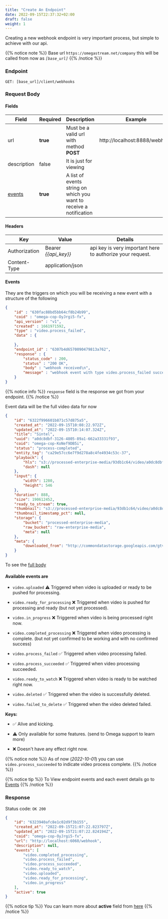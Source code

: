 ```yaml
---
title: "Create An Endpoint"
date: 2022-09-15T22:37:32+02:00
draft: false
weight: 1
---
```


Creating a new webhook endpoint is very important process, but simple to achieve with our api.

{{% notice note %}}
Base url `https://omegastream.net/company` this will be called from now as *`[base_url]`*
{{% /notice %}}

### Endpoint
```url
GET: [base_url]/client/webhooks
```

### Request Body

#### Fields
| Field       | Required | Description                                                         | Example                       |
|-------------|----------|---------------------------------------------------------------------|-------------------------------|
| url         | **true** | Must be a valid url with method **POST**                            | http://localhost:8888/webhook |
| description | false    | It is just for viewing                                              |                               |
| [events](#events)      | **true** | A list of events string on which you want to receive a notification |                               |

#### Headers
| Key           | Value              | Details                                                 |
|---------------|--------------------|---------------------------------------------------------|
| Authorization | Bearer *{{api_key}}* | api key is very important here to authorize your request. |
| Content-Type  | application/json   |     

#### Events
They are the triggers on which you will be receiving a new event with a structure of the following
```json
{
    "id" : "630fac88bd5bb64cf8b24b99",
    "coid" : "omega-cop-OyJrgi5-fx",
    "api_version" : "v1",
    "created" : 1661971592,
    "type" : "video.process_failed",
    "data" : {
        
    },
    "endpoint_id" : "6307b4d6570090479813a762",
    "response" : {
        "status_code" : 200,
        "status" : "200 OK",
        "body" : "webhook received\n",
        "message" : "webhook event with type video.process_failed succeeded"
    }
}
```

{{% notice info %}}
`response` field is the response we got from your endpoint.
{{% /notice %}}

Event data will be the full video data for now
```json
{
    "id": "6322f996601b871c57d875a5",
    "created_at": "2022-09-15T10:08:22.972Z",
    "updated_at": "2022-09-15T10:14:07.324Z",
    "title": "Sintel",
    "uuid": "a0dc8dbf-3126-4805-89a1-662a33331f93",
    "coid": "omega-cop-KoNef9DB5i",
    "status": "process-completed",
    "entity_tag": "ca29e57cc6e7f9d278a8c4fe4934c53c-37",
    "playback": {
        "hls": "s3://processed-enterprise-media/93db1c64/video/a0dc8dbf-3126-4805-89a1-662a33331f93/playlist.m3u8",
        "dash": null
    },
    "input": {
        "width": 1280,
        "height": 546
    },
    "duration": 888,
    "size": 190612452,
    "ready_to_stream": true,
    "thumbnail": "s3://processed-enterprise-media/93db1c64/video/a0dc8dbf-3126-4805-89a1-662a33331f93/thumbnail.png",
    "thumbnail_timestamp_pct": null,
    "storage": {
        "bucket": "processed-enterprise-media",
        "raw_bucket": "raw-enterprise-media",
        "meta": null
    },
    "meta": {
        "downloaded_from": "http://commondatastorage.googleapis.com/gtv-videos-bucket/sample/Sintel.mp4"
    }
}
```
To see the [full body](/video/webhooks/events)

#### Available events are

- `video.uploaded` ⚠️ Triggered when video is uploaded or ready to be pushed for processing.

- `video.ready_for_processing` ❌ Triggered when video is pushed for processing and ready (but not yet processed).

- `video.in_progress` ❌ Triggered when video is being processed right now.

- `video.completed_processing` ❌ Triggered when video processing is complete. (but not yet confirmed to be working and with no confirmed success)

- `video.process_failed` ✅ Triggered when video processing failed.

- `video.process_succeeded` ✅ Triggered when video processing succeeded.

- `video.ready_to_watch` ❌ Triggered when video is ready to be watched right now.

- `video.deleted` ✅ Triggered when the video is successfully deleted.

- `video.failed_to_delete` ✅ Triggered when the video deleted failed.

**Keys:**

 - ✅ Alive and kicking.

 - ⚠️ Only available for some features. (send to Omega support to learn more)

 - ❌ Doesn't have any effect right now.

{{% notice note %}}
As of now (*2022-10-01*) you can use `video.process_succeeded` to indicate video process complete.
{{% /notice %}}

{{% notice tip %}}
To View endpoint events and each event details go to [Events](/video/webhooks/events)
{{% /notice %}}

### Response
Status code: `OK 200`
```json
{
    "id": "6323940afc8e1c02d9f3b155",
    "created_at": "2022-09-15T21:07:22.823797Z",
    "updated_at": "2022-09-15T21:07:22.824194Z",
    "coid": "omega-cop-OyJrgi5-fx",
    "url": "http://localhost:6060/webhook",
    "description": null,
    "events": [
        "video.completed_processing",
        "video.process_failed",
        "video.process_succeeded",
        "video.ready_to_watch",
        "video.uploaded",
        "video.ready_for_processing",
        "video.in_progress"
    ],
    "active": true
}
```
{{% notice tip %}}
You can learn more about **active** field from [here](/video/webhooks/managment/#update-status)
{{% /notice %}}
